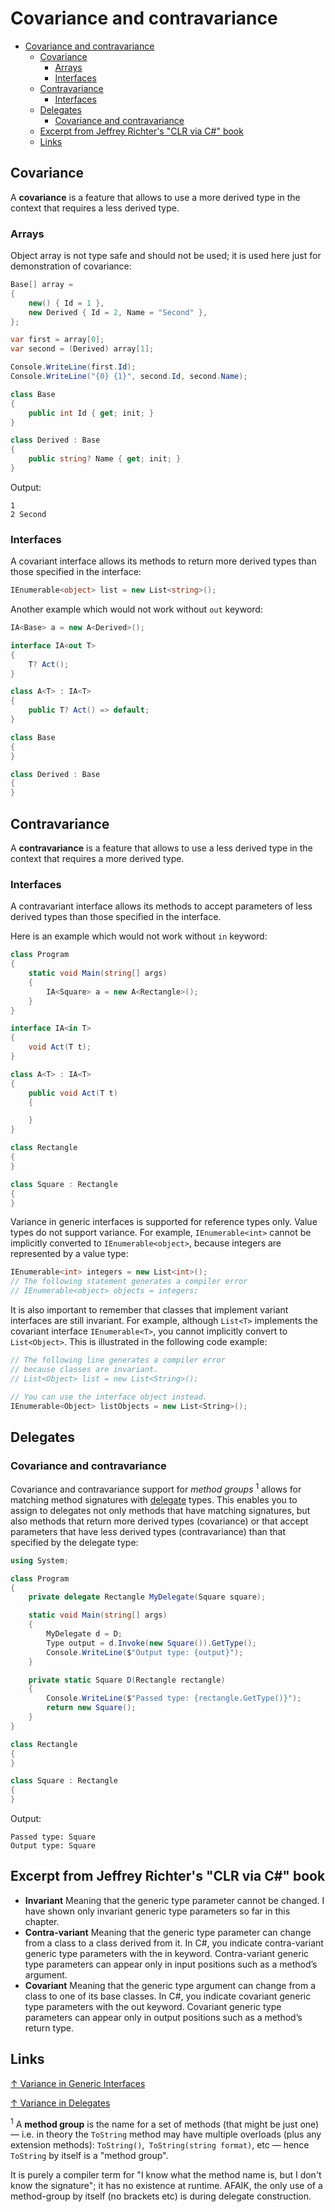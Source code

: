 # Covariance and contravariance

- [Covariance and contravariance](#covariance-and-contravariance)
  - [Covariance](#covariance)
    - [Arrays](#arrays)
    - [Interfaces](#interfaces)
  - [Contravariance](#contravariance)
    - [Interfaces](#interfaces-1)
  - [Delegates](#delegates)
    - [Covariance and contravariance](#covariance-and-contravariance-1)
  - [Excerpt from Jeffrey Richter's "CLR via C#" book](#excerpt-from-jeffrey-richters-clr-via-c-book)
  - [Links](#links)

## Covariance

A **covariance** is a feature that allows to use a more derived type in the context that requires a less derived type.

### Arrays

Object array is not type safe and should not be used; it is used here just for demonstration of covariance:

```csharp
Base[] array =
{
    new() { Id = 1 },
    new Derived { Id = 2, Name = "Second" },
};

var first = array[0];
var second = (Derived) array[1];

Console.WriteLine(first.Id);
Console.WriteLine("{0} {1}", second.Id, second.Name);

class Base
{
    public int Id { get; init; }
}

class Derived : Base
{
    public string? Name { get; init; }
}
```

Output:

```console
1
2 Second
```

### Interfaces

A covariant interface allows its methods to return more derived types than those specified in the interface:

```csharp
IEnumerable<object> list = new List<string>();
```

Another example which would not work without `out` keyword:

```csharp
IA<Base> a = new A<Derived>();

interface IA<out T>
{
    T? Act();
}

class A<T> : IA<T>
{
    public T? Act() => default;
}

class Base
{
}

class Derived : Base
{
}
```

## Contravariance

A **contravariance** is a feature that allows to use a less derived type in the context that requires a more derived type.

### Interfaces

A contravariant interface allows its methods to accept parameters of less derived types than those specified in the interface.

Here is an example which would not work without `in` keyword:

```csharp
class Program
{
    static void Main(string[] args)
    {
        IA<Square> a = new A<Rectangle>();
    }
}

interface IA<in T>
{
    void Act(T t);
}

class A<T> : IA<T>
{
    public void Act(T t)
    {

    }
}

class Rectangle
{
}

class Square : Rectangle
{
}
```

Variance in generic interfaces is supported for reference types only. Value types do not support variance. For example, `IEnumerable<int>` cannot be implicitly converted to `IEnumerable<object>`, because integers are represented by a value type:

```csharp
IEnumerable<int> integers = new List<int>();
// The following statement generates a compiler error
// IEnumerable<object> objects = integers;
```

It is also important to remember that classes that implement variant interfaces are still invariant. For example, although `List<T>` implements the covariant interface `IEnumerable<T>`, you cannot implicitly convert to `List<Object>`. This is illustrated in the following code example:

```csharp
// The following line generates a compiler error
// because classes are invariant.
// List<Object> list = new List<String>();

// You can use the interface object instead.
IEnumerable<Object> listObjects = new List<String>();
```

## Delegates

### Covariance and contravariance

Covariance and contravariance support for *method groups* <sup>1</sup> allows for matching method signatures with [delegate](types/delegate.md) types. This enables you to assign to delegates not only methods that have matching signatures, but also methods that return more derived types (covariance) or that accept parameters that have less derived types (contravariance) than that specified by the delegate type:

```csharp
using System;

class Program
{
    private delegate Rectangle MyDelegate(Square square);

    static void Main(string[] args)
    {
        MyDelegate d = D;
        Type output = d.Invoke(new Square()).GetType();
        Console.WriteLine($"Output type: {output}");
    }

    private static Square D(Rectangle rectangle)
    {
        Console.WriteLine($"Passed type: {rectangle.GetType()}");
        return new Square();
    }
}

class Rectangle
{
}

class Square : Rectangle
{
}
```

Output:

```output
Passed type: Square
Output type: Square
```

## Excerpt from Jeffrey Richter's "CLR via C#" book

- **Invariant** Meaning that the generic type parameter cannot be changed. I have shown only
invariant generic type parameters so far in this chapter.
- **Contra-variant** Meaning that the generic type parameter can change from a class to a
class derived from it. In C#, you indicate contra-variant generic type parameters with the in
keyword. Contra-variant generic type parameters can appear only in input positions such as a
method’s argument.
- **Covariant** Meaning that the generic type argument can change from a class to one of its
base classes. In C#, you indicate covariant generic type parameters with the out keyword. Covariant generic type parameters can appear only in output positions such as a method’s return
type.

## Links

[↑ Variance in Generic Interfaces](https://docs.microsoft.com/en-us/dotnet/csharp/programming-guide/concepts/covariance-contravariance/variance-in-generic-interfaces)

[↑ Variance in Delegates](https://docs.microsoft.com/en-us/dotnet/csharp/programming-guide/concepts/covariance-contravariance/variance-in-delegates)

<sup>1</sup> A **method group** is the name for a set of methods (that might be just one) — i.e. in theory the `ToString` method may have multiple overloads (plus any extension methods): `ToString()`,` ToString(string format)`, etc — hence `ToString` by itself is a "method group".

It is purely a compiler term for "I know what the method name is, but I don't know the signature"; it has no existence at runtime. AFAIK, the only use of a method-group by itself (no brackets etc) is during delegate construction.
